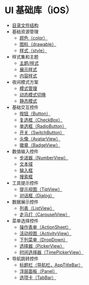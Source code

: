 # UI 基础库（iOS）

* [目录文件结构](docs/Files.md)
* 基础资源管理
  * [颜色（color）](docs/Colors.md)
  * [图标（drawable）](docs/Drawables.md)
  * [样式（style）](docs/Styles.md)
* 样式集和主题
  * [主题/样式](docs/Style.md)
  * [展示样式](docs/Appearance.md)
  * [内容样式](docs/Content.md)
* 夜间模式方案
  * [模式管理](docs/DayNight.md)
  * [动态模式切换](docs/DynamicDayNight.md)
  * [静态模式](docs/StaticDayNight.md)
* 基础交互控件
  * [按钮（Button）](docs/Button.md)
  * [复选框（CheckBox）](docs/CheckBox.md)
  * [单选框（RadioButton）](docs/RadioButton.md)
  * [开关（SwitchButton）](docs/SwitchButton.md)
  * [头像（AvatarView）](docs/AvatarView.md)
  * [徽章（BadgeView）](docs/BadgeView.md)
* 数值输入控件
  * [步进器（NumberView）](docs/NumberView.md)
  * [文本域](docs/TextArea.md)
  * [输入框](docs/TextInput.md)
  * [搜索框](docs/SearchBar.md)
* 工具提示控件
  * [提示视图（TipView）](docs/TipView.md)
  * [对话框（Dialog）](docs/Dialog.md)
* 数据展示控件
  * [列表（ListView）](docs/ListView.md)
  * [走马灯（CarouselView）](docs/CarouselView.md)
* 菜单选择控件
  * [操作表单（ActionSheet）](docs/ActionSheet.md)
  * [活动视图（ActivityView）](docs/ActivityView.md)
  * [下列菜单（DropDown）](docs/DropDown.md)
  * [选择器（PickerView）](docs/PickerView.md)
  * [时间选择器（TimePickerView）](docs/TimePickerView.md)
* 导航跳转控件
  * [标题栏（导航栏，AppTitleBar）](docs/AppTitleBar.md)
  * [浮层面板（Panel）](docs/Panel.md)
  * [选项卡（TabBar）](docs/TabBar.md)

